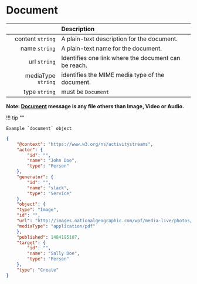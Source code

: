 # Document

|                      | Description                                       |
|---------------------:|:--------------------------------------------------|
|   content ``string`` | A plain-text description for the document.           |
|      name ``string`` | A plain-text name for the document.                  |
|       url ``string`` | Identifies one link where the document can be reach. |
| mediaType ``string`` | identifies the MIME media type of the document.      |
|      type ``string`` | must be `Document`     |

__Note: [Document](/activitystreams/object/document) message is any file others than Image, Video or Audio.__

!!! tip ""

    Example `document` object

```json
{
	"@context": "https://www.w3.org/ns/activitystreams",
	"actor": {
		"id": "",
		"name": "John Doe",
		"type": "Person"
	},
	"generator": {
		"id": "",
		"name": "slack",
		"type": "Service"
	},
	"object": {
    "type": "Image",
    "id": "",
    "url": "http://images.nationalgeographic.com/wpf/media-live/photos/000/090/cache/african-elephant-standing_9033_600x450.pdf",
    "mediaType": "application/pdf"
	},
	"published": 1484195107,
	"target": {
		"id": "",
		"name": "Sally Doe",
		"type": "Person"
	},
	"type": "Create"
}
```
